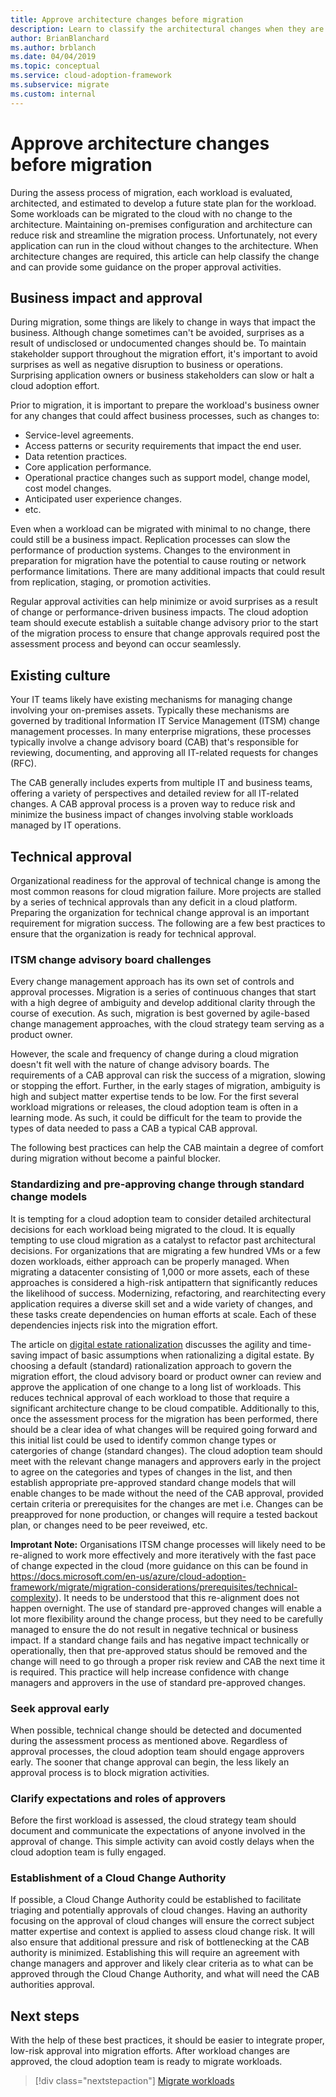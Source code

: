```yaml
---
title: Approve architecture changes before migration
description: Learn to classify the architectural changes when they are required and also establish proper approval activities.
author: BrianBlanchard
ms.author: brblanch
ms.date: 04/04/2019
ms.topic: conceptual
ms.service: cloud-adoption-framework
ms.subservice: migrate
ms.custom: internal
---
```


<!-- cSpell:ignore ITIL -->

# Approve architecture changes before migration

During the assess process of migration, each workload is evaluated, architected, and estimated to develop a future state plan for the workload. Some workloads can be migrated to the cloud with no change to the architecture. Maintaining on-premises configuration and architecture can reduce risk and streamline the migration process. Unfortunately, not every application can run in the cloud without changes to the architecture. When architecture changes are required, this article can help classify the change and can provide some guidance on the proper approval activities.

## Business impact and approval

During migration, some things are likely to change in ways that impact the business. Although change sometimes can't be avoided, surprises as a result of undisclosed or undocumented changes should be. To maintain stakeholder support throughout the migration effort, it's important to avoid surprises as well as negative disruption to business or operations. Surprising application owners or business stakeholders can slow or halt a cloud adoption effort.

Prior to migration, it is important to prepare the workload's business owner for any changes that could affect business processes, such as changes to:

- Service-level agreements.
- Access patterns or security requirements that impact the end user.
- Data retention practices.
- Core application performance.
- Operational practice changes such as support model, change model, cost model changes.
- Anticipated user experience changes.
- etc.

Even when a workload can be migrated with minimal to no change, there could still be a business impact. Replication processes can slow the performance of production systems. Changes to the environment in preparation for migration have the potential to cause routing or network performance limitations. There are many additional impacts that could result from replication, staging, or promotion activities.

Regular approval activities can help minimize or avoid surprises as a result of change or performance-driven business impacts. The cloud adoption team should execute establish a suitable change advisory prior to the start of the migration process to ensure that change approvals required post the assessment process and beyond can occur seamlessly.

## Existing culture
Your IT teams likely have existing mechanisms for managing change involving your on-premises assets. Typically these mechanisms are governed by traditional Information IT Service Management (ITSM) change management processes. In many enterprise migrations, these processes typically involve a change advisory board (CAB) that's responsible for reviewing, documenting, and approving all IT-related requests for changes (RFC).

The CAB generally includes experts from multiple IT and business teams, offering a variety of perspectives and detailed review for all IT-related changes. A CAB approval process is a proven way to reduce risk and minimize the business impact of changes involving stable workloads managed by IT operations.

## Technical approval

Organizational readiness for the approval of technical change is among the most common reasons for cloud migration failure. More projects are stalled by a series of technical approvals than any deficit in a cloud platform. Preparing the organization for technical change approval is an important requirement for migration success. The following are a few best practices to ensure that the organization is ready for technical approval.

### ITSM change advisory board challenges

Every change management approach has its own set of controls and approval processes. Migration is a series of continuous changes that start with a high degree of ambiguity and develop additional clarity through the course of execution. As such, migration is best governed by agile-based change management approaches, with the cloud strategy team serving as a product owner.

However, the scale and frequency of change during a cloud migration doesn't fit well with the nature of change advisory boards. The requirements of a CAB approval can risk the success of a migration, slowing or stopping the effort. Further, in the early stages of migration, ambiguity is high and subject matter expertise tends to be low. For the first several workload migrations or releases, the cloud adoption team is often in a learning mode. As such, it could be difficult for the team to provide the types of data needed to pass a CAB a typical CAB approval.

The following best practices can help the CAB maintain a degree of comfort during migration without become a painful blocker.

### Standardizing and pre-approving change through standard change models
It is tempting for a cloud adoption team to consider detailed architectural decisions for each workload being migrated to the cloud. It is equally tempting to use cloud migration as a catalyst to refactor past architectural decisions. For organizations that are migrating a few hundred VMs or a few dozen workloads, either approach can be properly managed. When migrating a datacenter consisting of 1,000 or more assets, each of these approaches is considered a high-risk antipattern that significantly reduces the likelihood of success. Modernizing, refactoring, and rearchitecting every application requires a diverse skill set and a wide variety of changes, and these tasks create dependencies on human efforts at scale. Each of these dependencies injects risk into the migration effort.

The article on [digital estate rationalization](../../../digital-estate/rationalize.md) discusses the agility and time-saving impact of basic assumptions when rationalizing a digital estate. By choosing a default (standard) rationalization approach to govern the migration effort, the cloud advisory board or product owner can review and approve the application of one change to a long list of workloads. This reduces technical approval of each workload to those that require a significant architecture change to be cloud compatible. Additionally to this, once the assessment process for the migration has been performed, there should be a clear idea of what changes will be required going forward and this initial list could be used to identify common change types or catergories of change (standard changes). The cloud adoption team should meet with the relevant change managers and approvers early in the project to agree on the categories and types of changes in the list, and then establish appropriate pre-approved standard change models that will enable changes to be made without the need of the CAB approval, provided certain criteria or prerequisites for the changes are met i.e. Changes can be preapproved for none production, or changes will require a tested backout plan, or changes need to be peer reveiwed, etc.

**Improtant Note:** Organisations ITSM change processes will likely need to be re-aligned to work more effectively and more iteratively with the fast pace of change expected in the cloud (more guidance on this can be found in https://docs.microsoft.com/en-us/azure/cloud-adoption-framework/migrate/migration-considerations/prerequisites/technical-complexity). It needs to be understood that this re-alignment does not happen overnight. The use of standard pre-approved changes will enable a lot more flexibility around the change process, but they need to be carefully managed to ensure the do not result in negative technical or business impact. If a standard change fails and has negative impact technically or operationally, then that pre-approved status should be removed and the change will need to go through a proper risk review and CAB the next time it is required. This practice will help increase confidence with change managers and approvers in the use of standard pre-approved changes.

### Seek approval early
When possible, technical change should be detected and documented during the assessment process as mentioned above. Regardless of approval processes, the cloud adoption team should engage approvers early. The sooner that change approval can begin, the less likely an approval process is to block migration activities.

### Clarify expectations and roles of approvers
Before the first workload is assessed, the cloud strategy team should document and communicate the expectations of anyone involved in the approval of change. This simple activity can avoid costly delays when the cloud adoption team is fully engaged.

###  Establishment of a Cloud Change Authority
If possible, a Cloud Change Authority could be established to facilitate triaging and potentially approvals of cloud changes. Having an authority focusing on the approval of cloud changes will ensure the correct subject matter expertise and context is applied to assess cloud change risk. It will also ensure that additional pressure and risk of bottlenecking at the CAB authority is minimized. Establishing this will require an agreement with change managers and approver and likely clear criteria as to what can be approved through the Cloud Change Authority, and what will need the CAB authorities approval. 

## Next steps

With the help of these best practices, it should be easier to integrate proper, low-risk approval into migration efforts. After workload changes are approved, the cloud adoption team is ready to migrate workloads.

> [!div class="nextstepaction"]
> [Migrate workloads](../migrate/index.md)
